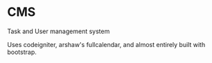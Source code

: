 CMS
===

Task and User management system

Uses codeigniter, arshaw's fullcalendar, and almost entirely built with bootstrap.
